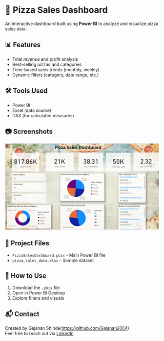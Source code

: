 # 🍕 Pizza Sales Dashboard

An interactive dashboard built using **Power BI** to analyze and visualize pizza sales data.

## 📊 Features
- Total revenue and profit analysis
- Best-selling pizzas and categories
- Time-based sales trends (monthly, weekly)
- Dynamic filters (category, date range, etc.)

## 🛠️ Tools Used
- Power BI
- Excel (data source)
- DAX (for calculated measures)

## 📷 Screenshots
![Dashboard Screenshot](dashboard.png)

## 📁 Project Files
- `PizzaSalesDashboard.pbix` - Main Power BI file
- `pizza_sales_data.xlsx` - Sample dataset

## 🚀 How to Use
1. Download the `.pbix` file
2. Open in Power BI Desktop
3. Explore filters and visuals



## 📬 Contact
Created by Gajanan Shinde(https://github.com/Gajanan2004)  
Feel free to reach out via [LinkedIn](www.linkedin.com/in/gajanan-shinde-354136314)
